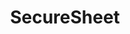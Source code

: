 ---
title: SecureSheet
service: Web Design
year: Feb 2018
description: In early 2018 we partnered with SecureSheet to completely redesign their website. Their previous website had served them well for many years but they realized it was time to change direction. We were able to provide them a refreshed identity to serve them well in 2018 and beyond.
key_pages: 
  - title: Home
    image: securesheet/home.jpg
  - title: Product
    image: securesheet/product.jpg
  - title: Pricing
    image: securesheet/pricing.jpg
  - title: Support
    image: securesheet/support.jpg
  - title: Request a Demo
    image: securesheet/demo.jpg
---